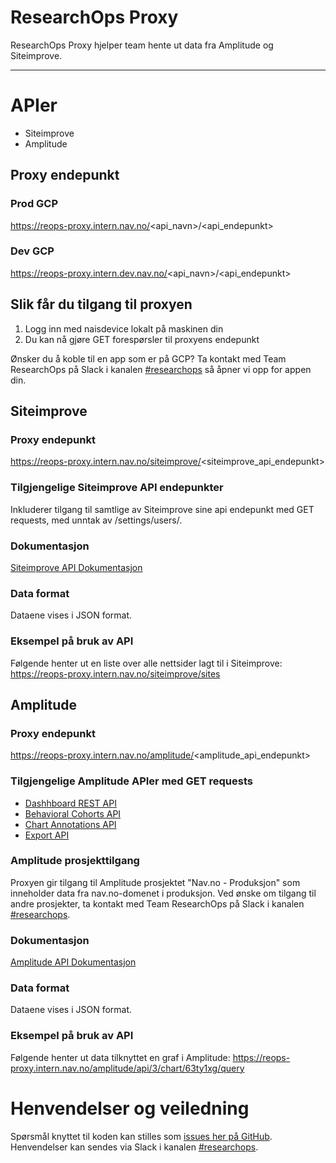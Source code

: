 ResearchOps Proxy
================

ResearchOps Proxy hjelper team hente ut data fra Amplitude og Siteimprove.

---

# APIer

- Siteimprove
- Amplitude

## Proxy endepunkt

### Prod GCP
https://reops-proxy.intern.nav.no/<api_navn>/<api_endepunkt>

### Dev GCP
https://reops-proxy.intern.dev.nav.no/<api_navn>/<api_endepunkt>

## Slik får du tilgang til proxyen

1. Logg inn med naisdevice lokalt på maskinen din
2. Du kan nå gjøre GET forespørsler til proxyens endepunkt

Ønsker du å koble til en app som er på GCP? Ta kontakt med Team ResearchOps på Slack i
kanalen [#researchops](https://nav-it.slack.com/archives/C02UGFS2J4B) så åpner vi opp for appen din.

## Siteimprove

### Proxy endepunkt

https://reops-proxy.intern.nav.no/siteimprove/<siteimprove_api_endepunkt>

### Tilgjengelige Siteimprove API endepunkter

Inkluderer tilgang til samtlige av Siteimprove sine api endepunkt med GET requests, med unntak av /settings/users/.

### Dokumentasjon

[Siteimprove API Dokumentasjon](https://api.siteimprove.com/v2/documentation)

### Data format

Dataene vises i JSON format.

### Eksempel på bruk av API

Følgende henter ut en liste over alle nettsider lagt til i Siteimprove:
https://reops-proxy.intern.nav.no/siteimprove/sites

## Amplitude

### Proxy endepunkt

https://reops-proxy.intern.nav.no/amplitude/<amplitude_api_endepunkt>

### Tilgjengelige Amplitude APIer med GET requests

- [Dashhboard REST API](https://www.docs.developers.amplitude.com/analytics/apis/dashboard-rest-api/)
- [Behavioral Cohorts API](https://www.docs.developers.amplitude.com/analytics/apis/behavioral-cohorts-api/)
- [Chart Annotations API](https://www.docs.developers.amplitude.com/analytics/apis/chart-annotations-api/)
- [Export API](https://www.docs.developers.amplitude.com/analytics/apis/export-api/)

### Amplitude prosjekttilgang

Proxyen gir tilgang til Amplitude prosjektet "Nav.no - Produksjon" som inneholder data fra nav.no-domenet i produksjon.
Ved ønske om tilgang til andre prosjekter, ta kontakt med Team ResearchOps på Slack i
kanalen [#researchops](https://nav-it.slack.com/archives/C02UGFS2J4B).

### Dokumentasjon

[Amplitude API Dokumentasjon](https://developers.amplitude.com/docs/dashboard-rest-api)

### Data format

Dataene vises i JSON format.

### Eksempel på bruk av API

Følgende henter ut data tilknyttet en graf i Amplitude:
https://reops-proxy.intern.nav.no/amplitude/api/3/chart/63ty1xg/query

# Henvendelser og veiledning

Spørsmål knyttet til koden kan stilles
som [issues her på GitHub](https://github.com/navikt/reops-proxy/issues). Henvendelser kan sendes via Slack i
kanalen [#researchops](https://nav-it.slack.com/archives/C02UGFS2J4B).
